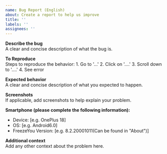 ```yaml
---
name: Bug Report (English)
about: Create a report to help us improve
title: ''
labels: ''
assignees: ''
---
```


**Describe the bug**  
A clear and concise description of what the bug is.

**To Reproduce**  
Steps to reproduce the behavior: 1. Go to '...' 2. Click on '....' 3. Scroll down to '....' 4. See error

**Expected behavior**  
A clear and concise description of what you expected to happen.

**Screenshots**  
If applicable, add screenshots to help explain your problem.

**Smartphone (please complete the following information):**

- Device: [e.g. OnePlus 18] 
- OS: [e.g. Android6.0] 
- FreezeYou Version: [e.g. 8.2.20001011(Can be found in "About")] 

**Additional context**  
Add any other context about the problem here.